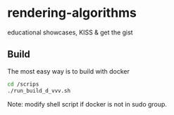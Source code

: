 # rendering-algorithms
educational showcases, KISS &amp; get the gist

## Build

The most easy way is to build with docker

```bash
cd /scrips
./run_build_d_vvv.sh
```

Note: modify shell script if docker is not in sudo group.
